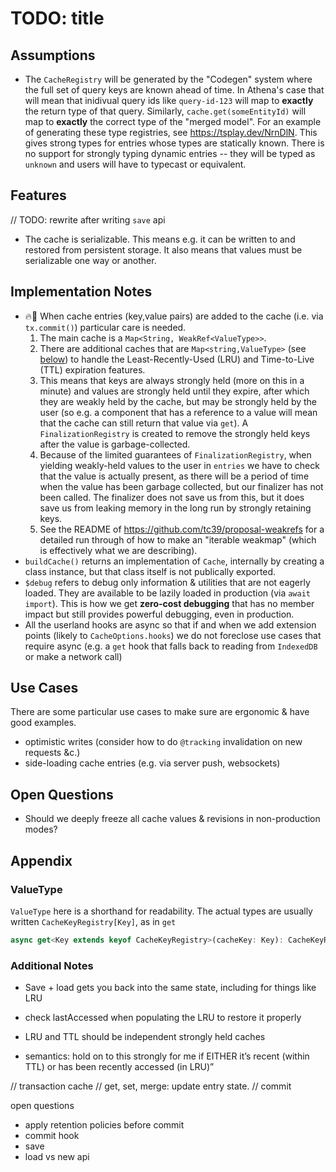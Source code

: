 # TODO: title

## Assumptions

- The `CacheRegistry` will be generated by the "Codegen" system where the full
  set of query keys are known ahead of time. In Athena's case that will mean
  that inidivual query ids like `query-id-123` will map to **exactly** the return type of that query.
  Similarly, `cache.get(someEntityId)` will map to **exactly** the correct type of the "merged model". For an example of generating these type registries, see <https://tsplay.dev/NrnDlN>. This gives strong types for entries whose types are statically known. There is no support for strongly typing dynamic entries -- they will be typed as `unknown` and users will have to typecast or equivalent.

## Features

// TODO: rewrite after writing `save` api

- The cache is serializable. This means e.g. it can be written to and restored from persistent storage. It also means that values must be serializable one way or another.

## Implementation Notes

- 🔥🐉 When cache entries (key,value pairs) are added to the cache (i.e. via `tx.commit()`) particular care is needed.
  1. The main cache is a `Map<String, WeakRef<ValueType>>`.
  2. There are additional caches that are `Map<string,ValueType>` (see [below](#ValueType)) to handle the
     Least-Recently-Used (LRU) and Time-to-Live (TTL) expiration features.
  3. This means that keys are always strongly held (more on this in a minute) and
     values are strongly held until they expire, after which they are weakly
     held by the cache, but may be strongly held by the user (so e.g. a
     component that has a reference to a value will mean that the cache can
     still return that value via `get`). A `FinalizationRegistry` is created to
     remove the strongly held keys after the value is garbage-collected.
  4. Because of the limited guarantees of `FinalizationRegistry`, when yielding
     weakly-held values to the user in `entries` we have to check that the
     value is actually present, as there will be a period of time when the
     value has been garbage collected, but our finalizer has not been called.
     The finalizer does not save us from this, but it does save us from leaking
     memory in the long run by strongly retaining keys.
  5. See the README of <https://github.com/tc39/proposal-weakrefs> for a
     detailed run through of how to make an "iterable weakmap" (which is
     effectively what we are describing).
- `buildCache()` returns an implementation of `Cache`, internally by creating a
  class instance, but that class itself is not publically exported.
- `$debug` refers to debug only information & utilities that are not eagerly
  loaded. They are available to be lazily loaded in production (via `await import`). This is how we get **zero-cost debugging** that has no member
  impact but still provides powerful debugging, even in production.
- All the userland hooks are async so that if and when we add extension points
  (likely to `CacheOptions.hooks`) we do not foreclose use cases that require
  async (e.g. a `get` hook that falls back to reading from `IndexedDB` or make
  a network call)

## Use Cases

There are some particular use cases to make sure are ergonomic & have good examples.

- optimistic writes (consider how to do `@tracking` invalidation on new requests &c.)
- side-loading cache entries (e.g. via server push, websockets)

## Open Questions

- Should we deeply freeze all cache values & revisions in non-production modes?

## Appendix

### ValueType

`ValueType` here is a shorthand for readability. The actual types are usually written `CacheKeyRegistry[Key]`, as in `get`

```ts
async get<Key extends keyof CacheKeyRegistry>(cacheKey: Key): CacheKeyRegistry[Key] | undefined;
```

### Additional Notes

- Save + load gets you back into the same state, including for things like LRU
- check lastAccessed when populating the LRU to restore it properly

- LRU and TTL should be independent strongly held caches
- semantics: hold on to this strongly for me if EITHER it’s recent (within TTL) or has been recently accessed (in LRU)”

// transaction cache 
// get, set, merge: update entry state.
// commit


open questions

- apply retention policies before commit 
- commit hook
- save
- load vs new api

